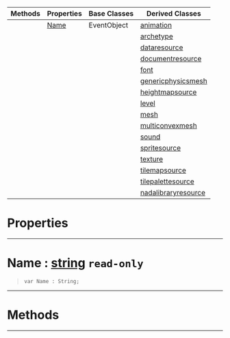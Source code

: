 |Methods|Properties|Base Classes|Derived Classes|
|---|---|---|---|
| |[ Name](https://github.com/ZilchEngine/ZilchDocs/blob/master/code_reference/class_reference/resource.markdown#name-zilch-engine-documen)|EventObject|[animation](https://github.com/ZilchEngine/ZilchDocs/blob/master/code_reference/class_reference/animation.markdown)|
| | | |[archetype](https://github.com/ZilchEngine/ZilchDocs/blob/master/code_reference/class_reference/archetype.markdown)|
| | | |[dataresource](https://github.com/ZilchEngine/ZilchDocs/blob/master/code_reference/class_reference/dataresource.markdown)|
| | | |[documentresource](https://github.com/ZilchEngine/ZilchDocs/blob/master/code_reference/class_reference/documentresource.markdown)|
| | | |[font](https://github.com/ZilchEngine/ZilchDocs/blob/master/code_reference/class_reference/font.markdown)|
| | | |[genericphysicsmesh](https://github.com/ZilchEngine/ZilchDocs/blob/master/code_reference/class_reference/genericphysicsmesh.markdown)|
| | | |[heightmapsource](https://github.com/ZilchEngine/ZilchDocs/blob/master/code_reference/class_reference/heightmapsource.markdown)|
| | | |[level](https://github.com/ZilchEngine/ZilchDocs/blob/master/code_reference/class_reference/level.markdown)|
| | | |[mesh](https://github.com/ZilchEngine/ZilchDocs/blob/master/code_reference/class_reference/mesh.markdown)|
| | | |[multiconvexmesh](https://github.com/ZilchEngine/ZilchDocs/blob/master/code_reference/class_reference/multiconvexmesh.markdown)|
| | | |[sound](https://github.com/ZilchEngine/ZilchDocs/blob/master/code_reference/class_reference/sound.markdown)|
| | | |[spritesource](https://github.com/ZilchEngine/ZilchDocs/blob/master/code_reference/class_reference/spritesource.markdown)|
| | | |[texture](https://github.com/ZilchEngine/ZilchDocs/blob/master/code_reference/class_reference/texture.markdown)|
| | | |[tilemapsource](https://github.com/ZilchEngine/ZilchDocs/blob/master/code_reference/class_reference/tilemapsource.markdown)|
| | | |[tilepalettesource](https://github.com/ZilchEngine/ZilchDocs/blob/master/code_reference/class_reference/tilepalettesource.markdown)|
| | | |[nadalibraryresource](https://github.com/ZilchEngine/ZilchDocs/blob/master/code_reference/class_reference/nadalibraryresource.markdown)|


 #  Properties


---  
 #  Name : [string](https://github.com/ZilchEngine/ZilchDocs/blob/master/code_reference/nada_base_types/string.markdown) `read-only`

> 
> ``` lang=cpp, name=Nada
> var Name : String;


---  
 #  Methods


---  
 

 